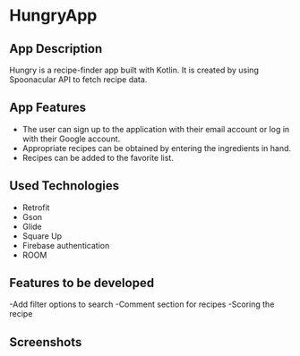 # HungryApp

## App Description
Hungry is a recipe-finder app built with Kotlin.
It is created by using Spoonacular API to fetch recipe data.

## App Features
- The user can sign up to the application with their email account or log in with their Google account.
- Appropriate recipes can be obtained by entering the ingredients in hand.
- Recipes can be added to the favorite list.

## Used Technologies
- Retrofit
- Gson
- Glide
- Square Up
- Firebase authentication
- ROOM 

## Features to be developed
 -Add filter options to search
 -Comment section for recipes
 -Scoring the recipe

## Screenshots
